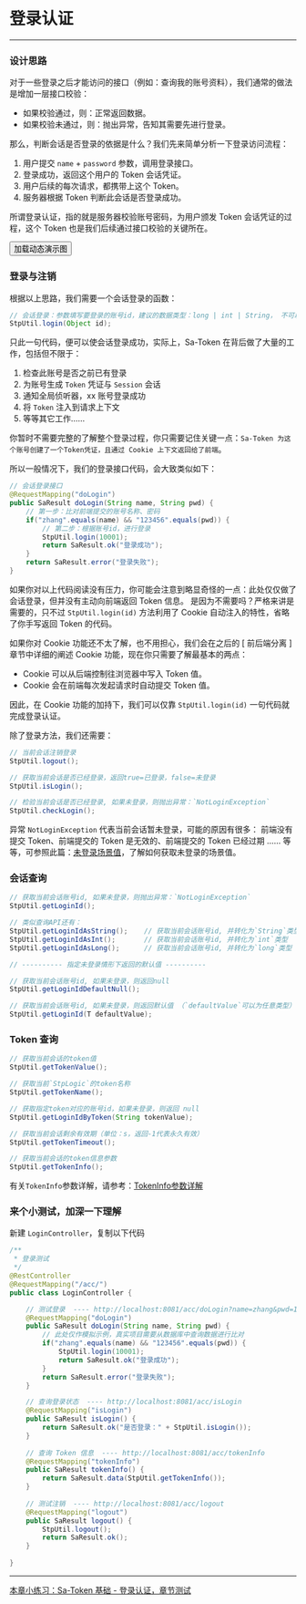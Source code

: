 # 登录认证
--- 


### 设计思路

对于一些登录之后才能访问的接口（例如：查询我的账号资料），我们通常的做法是增加一层接口校验：

- 如果校验通过，则：正常返回数据。
- 如果校验未通过，则：抛出异常，告知其需要先进行登录。

那么，判断会话是否登录的依据是什么？我们先来简单分析一下登录访问流程：

1. 用户提交 `name` + `password` 参数，调用登录接口。
2. 登录成功，返回这个用户的 Token 会话凭证。
3. 用户后续的每次请求，都携带上这个 Token。
4. 服务器根据 Token 判断此会话是否登录成功。

所谓登录认证，指的就是服务器校验账号密码，为用户颁发 Token 会话凭证的过程，这个 Token 也是我们后续通过接口校验的关键所在。


<button class="show-img" img-src="https://oss.dev33.cn/sa-token/doc/g/g3--login-auth.gif">加载动态演示图</button>


### 登录与注销
根据以上思路，我们需要一个会话登录的函数：

``` java
// 会话登录：参数填写要登录的账号id，建议的数据类型：long | int | String， 不可以传入复杂类型，如：User、Admin 等等
StpUtil.login(Object id);	 
```

只此一句代码，便可以使会话登录成功，实际上，Sa-Token 在背后做了大量的工作，包括但不限于：

1. 检查此账号是否之前已有登录
2. 为账号生成 `Token` 凭证与 `Session` 会话
3. 通知全局侦听器，xx 账号登录成功
4. 将 `Token` 注入到请求上下文
5. 等等其它工作……

你暂时不需要完整的了解整个登录过程，你只需要记住关键一点：`Sa-Token 为这个账号创建了一个Token凭证，且通过 Cookie 上下文返回给了前端`。

所以一般情况下，我们的登录接口代码，会大致类似如下：

``` java
// 会话登录接口 
@RequestMapping("doLogin")
public SaResult doLogin(String name, String pwd) {
	// 第一步：比对前端提交的账号名称、密码
	if("zhang".equals(name) && "123456".equals(pwd)) {
		// 第二步：根据账号id，进行登录 
		StpUtil.login(10001);
		return SaResult.ok("登录成功");
	}
	return SaResult.error("登录失败");
}
```

如果你对以上代码阅读没有压力，你可能会注意到略显奇怪的一点：此处仅仅做了会话登录，但并没有主动向前端返回 Token 信息。
是因为不需要吗？严格来讲是需要的，只不过 `StpUtil.login(id)` 方法利用了 Cookie 自动注入的特性，省略了你手写返回 Token 的代码。

如果你对 Cookie 功能还不太了解，也不用担心，我们会在之后的 [ 前后端分离 ] 章节中详细的阐述 Cookie 功能，现在你只需要了解最基本的两点：

- Cookie 可以从后端控制往浏览器中写入 Token 值。
- Cookie 会在前端每次发起请求时自动提交 Token 值。

因此，在 Cookie 功能的加持下，我们可以仅靠 `StpUtil.login(id)` 一句代码就完成登录认证。

除了登录方法，我们还需要：

``` java
// 当前会话注销登录
StpUtil.logout();

// 获取当前会话是否已经登录，返回true=已登录，false=未登录
StpUtil.isLogin();

// 检验当前会话是否已经登录, 如果未登录，则抛出异常：`NotLoginException`
StpUtil.checkLogin();
```

异常 `NotLoginException` 代表当前会话暂未登录，可能的原因有很多：
前端没有提交 Token、前端提交的 Token 是无效的、前端提交的 Token 已经过期 …… 等等，可参照此篇：[未登录场景值](/fun/not-login-scene)，了解如何获取未登录的场景值。


### 会话查询
``` java
// 获取当前会话账号id, 如果未登录，则抛出异常：`NotLoginException`
StpUtil.getLoginId();

// 类似查询API还有：
StpUtil.getLoginIdAsString();    // 获取当前会话账号id, 并转化为`String`类型
StpUtil.getLoginIdAsInt();       // 获取当前会话账号id, 并转化为`int`类型
StpUtil.getLoginIdAsLong();      // 获取当前会话账号id, 并转化为`long`类型

// ---------- 指定未登录情形下返回的默认值 ----------

// 获取当前会话账号id, 如果未登录，则返回null 
StpUtil.getLoginIdDefaultNull();

// 获取当前会话账号id, 如果未登录，则返回默认值 （`defaultValue`可以为任意类型）
StpUtil.getLoginId(T defaultValue);
```


### Token 查询
``` java
// 获取当前会话的token值
StpUtil.getTokenValue();

// 获取当前`StpLogic`的token名称
StpUtil.getTokenName();

// 获取指定token对应的账号id，如果未登录，则返回 null
StpUtil.getLoginIdByToken(String tokenValue);

// 获取当前会话剩余有效期（单位：s，返回-1代表永久有效）
StpUtil.getTokenTimeout();

// 获取当前会话的token信息参数
StpUtil.getTokenInfo();
```

有关`TokenInfo`参数详解，请参考：[TokenInfo参数详解](/fun/token-info)	


### 来个小测试，加深一下理解
新建 `LoginController`，复制以下代码
``` java
/**
 * 登录测试 
 */
@RestController
@RequestMapping("/acc/")
public class LoginController {

	// 测试登录  ---- http://localhost:8081/acc/doLogin?name=zhang&pwd=123456
	@RequestMapping("doLogin")
	public SaResult doLogin(String name, String pwd) {
		// 此处仅作模拟示例，真实项目需要从数据库中查询数据进行比对 
		if("zhang".equals(name) && "123456".equals(pwd)) {
			StpUtil.login(10001);
			return SaResult.ok("登录成功");
		}
		return SaResult.error("登录失败");
	}

	// 查询登录状态  ---- http://localhost:8081/acc/isLogin
	@RequestMapping("isLogin")
	public SaResult isLogin() {
		return SaResult.ok("是否登录：" + StpUtil.isLogin());
	}
	
	// 查询 Token 信息  ---- http://localhost:8081/acc/tokenInfo
	@RequestMapping("tokenInfo")
	public SaResult tokenInfo() {
		return SaResult.data(StpUtil.getTokenInfo());
	}
	
	// 测试注销  ---- http://localhost:8081/acc/logout
	@RequestMapping("logout")
	public SaResult logout() {
		StpUtil.logout();
		return SaResult.ok();
	}
	
}
```


---
<a class="dt-btn" href="https://www.wenjuan.ltd/s/UZBZJvb2ej/" target="_blank">本章小练习：Sa-Token 基础 - 登录认证，章节测试</a>

